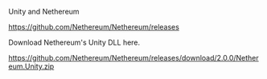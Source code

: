 Unity and Nethereum




https://github.com/Nethereum/Nethereum/releases

Download Nethereum's Unity DLL here.

https://github.com/Nethereum/Nethereum/releases/download/2.0.0/Nethereum.Unity.zip